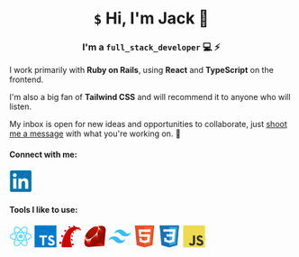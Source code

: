 <h1 align="center"><code>$</code> Hi, I'm Jack 👋</h1>
<h3 align="center">I'm a <code>full_stack_developer</code> 💻 ⚡</h3>
<p align="left">I work primarily with <strong>Ruby on Rails</strong>, using <strong>React</strong> and <strong>TypeScript</strong> on the frontend.</p>
<p>I'm also a big fan of <strong>Tailwind CSS</strong> and will recommend it to anyone who will listen.</p>
<p align="left">My inbox is open for new ideas and opportunities to collaborate, just <a href="mailto:jvckmorvn@gmail.com" target="_blank">shoot me a message</a> with what you're working on. 🚀</p>

<h4 align="left">Connect with me:</h4>
<p align="left">
  <a href="https://linkedin.com/in/jvckmorvn/" target="_blank"><img src="https://raw.githubusercontent.com/devicons/devicon/master/icons/linkedin/linkedin-original.svg" alt="https://www.linkedin.com/in/jvckmorvn/" height="40" width="40"/></a>
</p>

<h4 align="left">Tools I like to use:</h4>
<p align="left">
  <!--
    <a href="https://nextjs.org/" target="_blank"><img src="https://raw.githubusercontent.com/devicons/devicon/master/icons/nextjs/nextjs-original.svg" alt="nextjs" width="40" height="40"/></a>
    <a href="https://dotnet.microsoft.com/en-us/" target="_blank"><img src="https://raw.githubusercontent.com/devicons/devicon/master/icons/dotnetcore/dotnetcore-original.svg" alt="dotnet core" width="40" height="40"/></a>
    <a href="https://dotnet.microsoft.com/en-us/languages/csharp" target="_blank"><img src="https://raw.githubusercontent.com/devicons/devicon/master/icons/csharp/csharp-original.svg" alt="csharp" width="40" height="40"/></a>
  -->
  <a href="https://reactjs.org/" target="_blank"><img src="https://github.com/devicons/devicon/blob/master/icons/react/react-original.svg" alt="react" width="40" height="40"/></a>
  <a href="https://www.typescriptlang.org/" target="_blank"><img src="https://raw.githubusercontent.com/devicons/devicon/master/icons/typescript/typescript-original.svg" alt="typescript" width="40" height="40"/></a>
  <a href="https://rubyonrails.org/" target="_blank"><img src="https://raw.githubusercontent.com/devicons/devicon/55609aa5bd817ff167afce0d965585c92040787a/icons/rails/rails-plain.svg" alt="ruby on rails" width="40" height="40"/></a>
  <a href="https://www.ruby-lang.org/en/" target="_blank"><img src="https://raw.githubusercontent.com/devicons/devicon/master/icons/ruby/ruby-original.svg" alt="ruby" width="40" height="40"/></a>
  <a href="https://tailwindcss.com/" target="_blank"><img src="https://raw.githubusercontent.com/devicons/devicon/master/icons/tailwindcss/tailwindcss-original.svg" alt="tailwind css" width="40" height="40"/></a>
  <a href="https://developer.mozilla.org/en-US/docs/Web/HTML" target="_blank"><img src="https://raw.githubusercontent.com/devicons/devicon/master/icons/html5/html5-original.svg" alt="html5" width="40" height="40"/></a>
  <a href="https://developer.mozilla.org/en-US/docs/Web/CSS" target="_blank"><img src="https://raw.githubusercontent.com/devicons/devicon/master/icons/css3/css3-original.svg" alt="css3" width="40" height="40"/></a>
  <a href="https://developer.mozilla.org/en-US/docs/Web/JavaScript" target="_blank"><img src="https://raw.githubusercontent.com/devicons/devicon/master/icons/javascript/javascript-original.svg" alt="javascript" width="40" height="40"/></a>

</p>
